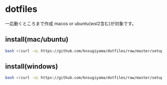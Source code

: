 # dotfiles

一応動くところまで作成
macos or ubuntu(wsl2含む)が対象です。

## install(mac/ubuntu)

```bash
bash <(curl -sL https://github.com/knsugiyama/dotfiles/raw/master/setup.sh)
```

## install(windows)
```bash
bash <(curl -sL https://github.com/knsugiyama/dotfiles/raw/master/setup.ps1)
```
